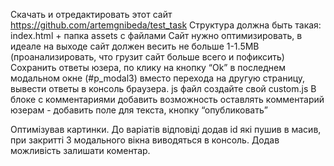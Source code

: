 Скачать и отредактировать этот сайт https://github.com/artemgnibeda/test_task
Структура должна быть такая: index.html + папка assets с файлами
Сайт нужно оптимизировать, в идеале на выходе сайт должен весить не больше 1-1.5MB (проанализировать, что грузит сайт больше всего и пофиксить)
Сохранить ответы юзера, по клику на кнопку “Ok” в последнем модальном окне (#p_modal3) вместо перехода на другую страницу, вывести ответы в консоль браузера.
js файл создайте свой custom.js
В блоке с комментариями добавить возможность оставлять комментарий юзерам - добавить поле для текста, кнопку “опубликовать”

Оптимізував картинки.
До варіатів відповіді додав id які пушив в масив, при закритті 3 модального вікна виводяться в консоль.
Додав можливість залишати коментар.
